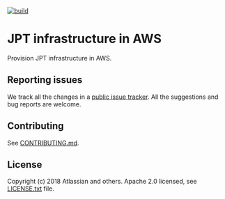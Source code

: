 [![build](https://github.com/atlassian/aws-infrastructure/actions/workflows/build.yml/badge.svg)](https://github.com/atlassian/aws-infrastructure/actions/workflows/build.yml)

# JPT infrastructure in AWS
Provision JPT infrastructure in AWS.

## Reporting issues

We track all the changes in a [public issue tracker](https://ecosystem.atlassian.net/secure/RapidBoard.jspa?rapidView=457&projectKey=JPERF).
All the suggestions and bug reports are welcome.

## Contributing

See [CONTRIBUTING.md](CONTRIBUTING.md).

## License
Copyright (c) 2018 Atlassian and others.
Apache 2.0 licensed, see [LICENSE.txt](LICENSE.txt) file.

